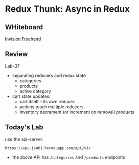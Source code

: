 # Redux Thunk:  Async in Redux

## WHiteboard

[Invision Freehand](https://projects.invisionapp.com/freehand/document/XfxCGud9P)

## Review

Lab-37 

- separating reducers and redux state
    - categories
    - products
    - active category
- cart state updates:
    - cart itself - its own reducer. 
    - actions touch multiple reducers
    - inventory decrement (or increment on removal) products

## Today's Lab

use the api-server:

`https://api-js401.herokuapp.com/api/v1/`

- the above API has `/categories` and `/products` endpoints
